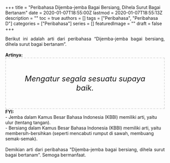 +++
title = "Peribahasa Dijemba-jemba Bagai Bersiang, Dihela Surut Bagai Bertanam"
date = 2020-01-07T18:55:00Z
lastmod = 2020-01-07T18:55:13Z
description = ""
toc = true
authors = []
tags = ["Peribahasa", "Peribahasa D"]
categories = ["Peribahasa"]
series = []
featuredImage = ""
draft = false
+++

<div dir="ltr" style="text-align: left;" trbidi="on"><div style="text-align: justify;">Berikut ini adalah arti dari peribahasa “Dijemba-jemba bagai bersiang, dihela surut bagai bertanam”.</div><br /><div style="text-align: justify;"><b>Artinya:</b></div><div style="border: 2px dashed #ddd; font-size: 24px; height: auto; margin: 0 auto; padding: 50px; text-align: center; width: auto;"><i>Mengatur segala sesuatu supaya baik.</i></div><b>FYI:</b><br />- Jemba dalam Kamus Besar Bahasa Indonesia (KBBI) memiliki arti, yaitu ulur (tentang tangan).<br />- Bersiang dalam Kamus Besar Bahasa Indonesia (KBBI) memiliki arti, yaitu membersih-bersihkan (seperti mencabuti rumput di sawah, membuang semak-semak).<br /><br /><div style="text-align: justify;">Demikian arti dari peribahasa "Dijemba-jemba bagai bersiang, dihela surut bagai bertanam". Semoga bermanfaat.</div></div>

